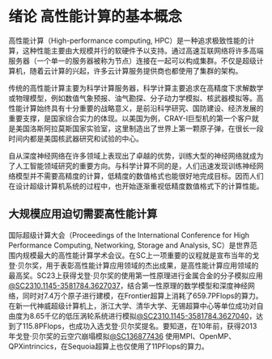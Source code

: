 # 绪论 高性能计算的基本概念

高性能计算（High-performance computing, HPC）是一种追求极致性能的计算，这种性能主要由大规模并行的软硬件予以支持。通过高速互联网络将许多高端服务器（一个单一的服务器被称为节点）连接在一起可以构成集群。不仅是超级计算机，随着云计算的兴起，许多云计算服务提供商也都使用了集群的架构。

传统的高性能计算主要为科学计算服务器，科学计算主要追求在高精度下求解数学或物理模型，例如数值气象预报、油气勘探、分子动力学模拟、核武器模拟等。高性能计算始终具有十分重要的战略意义，是前沿科学研究、国防建设、经济发展的重要支撑，是国家综合实力的体现。以美国为例，CRAY-I巨型机的第一个客户就是美国洛斯阿拉莫斯国家实验室，这里制造出了世界上第一颗原子弹，在很长一段时间内都是美国核武器研究和试验的中心。

自从深度神经网络在许多领域上表现出了卓越的优势，训练大型的神经网络就成为了人工智能领域研究的重要方向。与科学计算不同的是，人们迅速发现训练神经网络模型并不需要高精度的计算，低精度的数值格式也能很好地完成目标。因而人们在设计超级计算机系统的过程中，也开始逐渐重视低精度数值格式下的计算性能。

## 大规模应用迫切需要高性能计算

国际超级计算大会（Proceedings of the International Conference for High Performance Computing, Networking, Storage and Analysis, SC）是世界范围内规模最大的高性能计算学术会议。在SC上一项重要的议程就是宣布当年的戈登·贝尔奖，用于表彰高性能计算应用领域的杰出成果，是高性能计算应用领域的最高奖。SC23上获得戈登·贝尔奖的使用第一性原理进行金属合金的分子模拟应用[@SC2310.1145-3581784.3627037](https://doi.org/10.1145/3581784.3627037)，结合第一性原理的数学模型和深度神经网络，同时对7.4万个原子进行建模，在Frontier超算上消耗了659.7PFlops的算力。在新一代神威超级计算机上，浙江大学、清华大学、无锡超算中心等单位成功对自由度为8.65千亿的低压涡轮系统进行模拟[@SC2310.1145-3581784.3627040](https://doi.org/10.1145/3581784.3627040)，达到了115.8PFlops，也成功入选戈登·贝尔奖提名。要知道，在10年前，获得2013年戈登·贝尔奖的云空穴崩塌模拟[@SC136877436](https://doi.org/10.1145/2503210.2504565) 使用MPI、OpenMP、QPXintrincics，在Sequoia超算上也仅使用了11PFlops的算力。